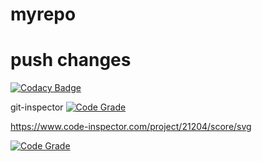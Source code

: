 # myrepo

# push changes

[![Codacy Badge](https://app.codacy.com/project/badge/Grade/75a14192e9fa462fadcaccb1aecad573)](https://www.codacy.com/gh/Khushbu-Majithia-261406/myrepo/dashboard?utm_source=github.com&amp;utm_medium=referral&amp;utm_content=Khushbu-Majithia-261406/myrepo&amp;utm_campaign=Badge_Grade)

git-inspector
[![Code Grade](<BADGE-LINK>)](https://www.code-inspector.com/project/21204/status/svg)

https://www.code-inspector.com/project/21204/score/svg

[![Code Grade](https://www.code-inspector.com/project/21204/status/svg)](https://frontend.code-inspector.com/public/project/21204/myrepo/dashboard)
